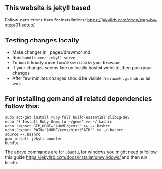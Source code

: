 ## This website is jekyll based
Follow instructions here for installations: https://jekyllrb.com/docs/step-by-step/01-setup/

## Testing changes locally
- Make changes in _pages/drawmon.md
- Run: `bundle exec jekyll serve`
- To test it locally open `localhost:4000` in your browser
- If your changes seems fine on locally hosted website, then push your changes
- After few minutes changes should be visible in `drawm0n.github.io` as well.

## For installing gem and all related dependencies follow this:
```
sudo apt-get install ruby-full build-essential zlib1g-dev
echo '# Install Ruby Gems to ~/gems' >> ~/.bashrc
echo 'export GEM_HOME="$HOME/gems"' >> ~/.bashrc
echo 'export PATH="$HOME/gems/bin:$PATH"' >> ~/.bashrc
source ~/.bashrc
gem install jekyll bundler
bundle
```
The above commands are for `ubuntu`, for windows you might need to follow this guide https://jekyllrb.com/docs/installation/windows/ and then run `bundle`.

